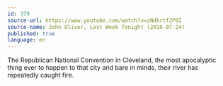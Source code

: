```yaml
---
id: 379
source-url: https://www.youtube.com/watch?v=zNdkrtfZP8I
source-name: John Oliver, Last Week Tonight (2016-07-24)
published: true
language: en
---
```

The Republican National Convention in Cleveland, the most apocalyptic thing ever to happen to that city and bare in minds, their river has repeatedly caught fire.
